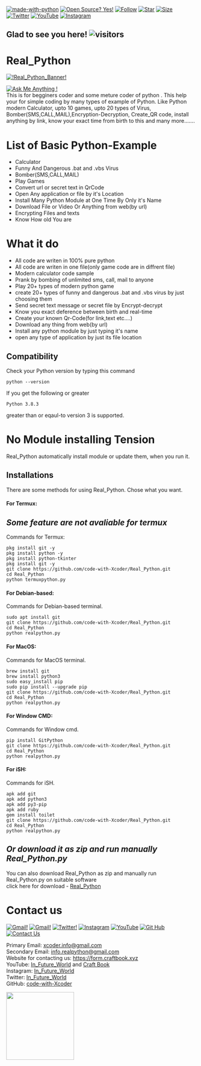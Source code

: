 [![made-with-python](https://img.shields.io/badge/Made%20with-Python-1f425f.svg)](https://www.python.org/)  [![Open Source? Yes!](https://badgen.net/badge/Open%20Source%20%3F/Yes%21/blue?icon=github)](https://github.com/code-with-Xcoder/) [![Follow](https://img.shields.io/github/followers/code-with-Xcoder)](https://github.com/code-with-Xcoder/) [![Star](https://img.shields.io/github/stars/code-with-Xcoder/Real_Python)](https://github.com/code-with-Xcoder/Real_Python) [![Size](https://img.shields.io/github/repo-size/code-with-Xcoder/Real_Python)](https://github.com/code-with-Xcoder/Real_Python)    
[![Twitter](https://img.shields.io/twitter/follow/in_future_world)](https://twitter.com/In_future_world)  [![YouTube](https://img.shields.io/youtube/channel/subscribers/UCh5_VB1guUcc0mWAOc7etrA)](https://www.youtube.com/channel/UCh5_VB1guUcc0mWAOc7etrA) 
[![Instagram](https://img.shields.io/badge/Instagram-E4405F?style=&logo=instagram&logoColor=white)](https://www.instagram.com/in_future_world/)
## Glad to see you here!  ![visitors](https://visitor-badge.glitch.me/badge?page_id=code-with-Xcoder.Real_Python)


# Real_Python
[![!Real_Python_Banner!](https://user-images.githubusercontent.com/88558310/129030491-3ae17cd6-2585-4e1c-b9ef-a85dc6c92ff5.png)](https://github.com/code-with-Xcoder/Real_Python/)<br />

[![Ask Me Anything !](https://img.shields.io/badge/Ask%20me-anything-1abc9c.svg)](mailto:xcoder.info@gmail.com) <br />
This is for begginers coder and some meture coder of python . This help your for simple coding by many types of example of Python. Like Python modern Calculator, upto 10 games, upto 20 types of Virus, Bomber(SMS,CALL,MAIL),Encryption-Decryption, Create_QR code, install anything by link, know your exact time from birth to this and many more....... 
# List of Basic Python-Example
- Calculator
- Funny And Dangerous .bat and .vbs Virus
- Bomber(SMS,CALL,MAIL)
- Play Games
- Convert url or secret text in QrCode
- Open Any application or file by it's Location
- Install Many Python Module at One Time By Only it's Name
- Download File or Video Or Anything from web(by url)
- Encrypting Files and texts
- Know How old You are

# What it do
- All code are writen in 100% pure python
- All code are writen in one file(only game code are in diffrent file)
- Modern calculator code sample
- Prank by bombing of unlimited sms, call, mail to anyone
- Play 20+ types of modern python game
- create 20+ types of funny and dangerous .bat and .vbs virus by just choosing them
- Send secret text message or secret file by Encrypt-decrypt 
- Know you exact deference between birth and real-time 
- Create your known Qr-Code(for link,text etc....)
- Download any thing from web(by url)
- Install any python module by just typing it's name
- open any type of application by just its file location 

## Compatibility
Check your Python version by typing this command
```shell script
python --version
```
If you get the following or greater
```shell script
Python 3.8.3
```
greater than or eqaul-to version 3 is supported.
# No Module installing Tension
Real_Python automatically install module or update them, when you run it. 
## Installations
There are some methods for using Real_Python.
Chose what you want.
#### For Termux:
## ***Some feature are not avaliable for termux***
Commands for Termux:
```shell script
pkg install git -y 
pkg install python -y
pkg install python-tkinter
pkg install git -y 
git clone https://github.com/code-with-Xcoder/Real_Python.git
cd Real_Python
python termuxpython.py
```

#### For Debian-based:
Commands for Debian-based terminal.
```shell script
sudo apt install git
git clone https://github.com/code-with-Xcoder/Real_Python.git
cd Real_Python
python realpython.py
```

#### For MacOS:
Commands for MacOS terminal.
```shell script
brew install git
brew install python3
sudo easy_install pip
sudo pip install --upgrade pip
git clone https://github.com/code-with-Xcoder/Real_Python.git
cd Real_Python
python realpython.py
```

#### For Window CMD:
Commands for Window cmd.
```shell script
pip install GitPython
git clone https://github.com/code-with-Xcoder/Real_Python.git
cd Real_Python
python realpython.py
```

#### For iSH:

Commands for iSH.
```shell script
apk add git
apk add python3
apk add py3-pip
apk add ruby
gem install toilet
git clone https://github.com/code-with-Xcoder/Real_Python.git
cd Real_Python
python realpython.py
```
## **_Or download it as zip and run manually Real_Python.py_**
You can also download Real_Python as zip and manually run Real_Python.py on suitable software <br />
click here for download - [Real_Python](https://github.com/code-with-Xcoder/Real_Python/archive/refs/heads/master.zip)

# Contact us

[![Gmail!](https://img.shields.io/badge/Primary-Gmail-D14836?style=&logo=gmail&logoColor=white)](mailto:xcoder.info@gmail.com)
[![Gmail!](https://img.shields.io/badge/Secondary-Gmail-D14836?style=&logo=gmail&logoColor=white)](mailto:info.realpython@gmail.com)
[![Twitter!](https://img.shields.io/badge/Twitter-1DA1F2?style=&logo=twitter&logoColor=white)](https://twitter.com/In_future_world)
[![Instagram](https://img.shields.io/badge/Instagram-E4405F?style=&logo=instagram&logoColor=white)](https://www.instagram.com/in_future_world/)
[![YouTube](https://img.shields.io/badge/You-Tube-red?style=&logo=youtube&logoColor=red)](https://www.youtube.com/channel/UCh5_VB1guUcc0mWAOc7etrA)
[![Git Hub](https://img.shields.io/badge/Git-Hub-lightgrey?style=&logo=github&logoColor=white)](https://github.com/code-with-Xcoder)
[![Contact Us](https://img.shields.io/badge/Contact-Us-blue?style=&logo=deviantart&logoColor=white)](https://form.craftbook.xyz)




Primary Email: xcoder.info@gmail.com <br />
Secondary Email: info.realpython@gmail.com <br />
Website for contacting us: https://form.craftbook.xyz <br />
YouTube: [In_Future_World](https://www.youtube.com/channel/UCh5_VB1guUcc0mWAOc7etrA) and [Craft Book](https://www.youtube.com/channel/UCWjay1fq6WaL_svEhQ68XMg) <br />
Instagram: [In_Future_World](https://www.instagram.com/in_future_world/) <br />
Twitter: [In_Future_World](https://twitter.com/In_future_world) <br />
GitHub: [code-with-Xcoder](https://github.com/code-with-Xcoder) <br />

<img height="180em" src="https://github-readme-stats.vercel.app/api?username=code-with-Xcoder&show_icons=true&hide_border=true&&count_private=true&include_all_commits=true" />



